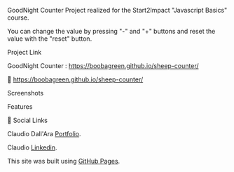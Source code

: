 GoodNight Counter
Project realized for the Start2Impact "Javascript Basics" course.

You can change the value by pressing "-" and "+" buttons and reset the value with the "reset" button.

Project Link

GoodNight Counter : https://boobagreen.github.io/sheep-counter/

🔗 https://boobagreen.github.io/sheep-counter/

Screenshots

Features

🔗 Social Links

Claudio Dall'Ara [Portfolio](https://boobagreen.github.io/portfolio/).

Claudio [Linkedin](https://www.linkedin.com/in/claudio-dall-ara-244816175/).

This site was built using [GitHub Pages](https://pages.github.com/).
